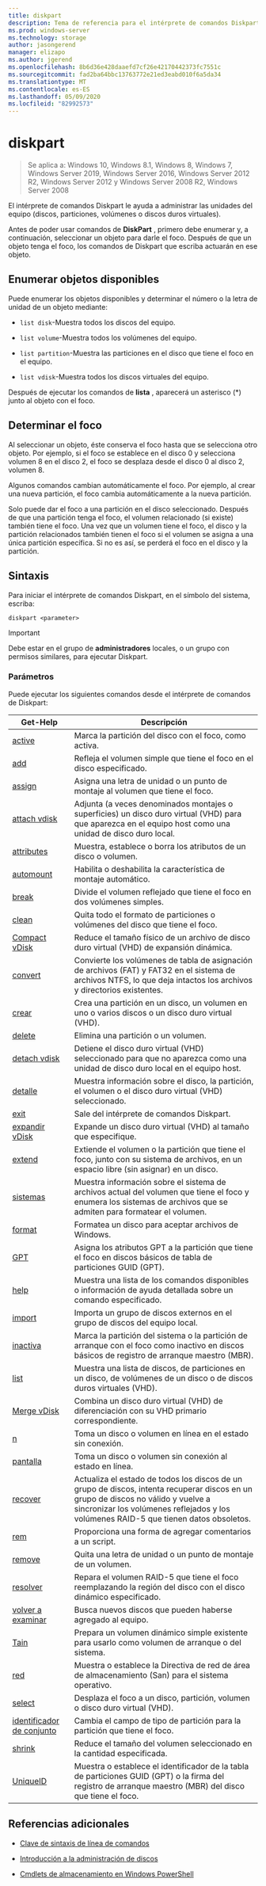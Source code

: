 ```yaml
---
title: diskpart
description: Tema de referencia para el intérprete de comandos Diskpart, que le ayuda a administrar las unidades del equipo.
ms.prod: windows-server
ms.technology: storage
author: jasongerend
manager: elizapo
ms.author: jgerend
ms.openlocfilehash: 8b6d36e428daaefd7cf26e42170442373fc7551c
ms.sourcegitcommit: fad2ba64bbc13763772e21ed3eabd010f6a5da34
ms.translationtype: MT
ms.contentlocale: es-ES
ms.lasthandoff: 05/09/2020
ms.locfileid: "82992573"
---
```

# <a name="diskpart"></a>diskpart

> Se aplica a: Windows 10, Windows 8.1, Windows 8, Windows 7, Windows Server 2019, Windows Server 2016, Windows Server 2012 R2, Windows Server 2012 y Windows Server 2008 R2, Windows Server 2008

El intérprete de comandos Diskpart le ayuda a administrar las unidades del equipo (discos, particiones, volúmenes o discos duros virtuales).

Antes de poder usar comandos de **DiskPart** , primero debe enumerar y, a continuación, seleccionar un objeto para darle el foco. Después de que un objeto tenga el foco, los comandos de Diskpart que escriba actuarán en ese objeto.

## <a name="list-available-objects"></a>Enumerar objetos disponibles

Puede enumerar los objetos disponibles y determinar el número o la letra de unidad de un objeto mediante:

- `list disk`-Muestra todos los discos del equipo.

- `list volume`-Muestra todos los volúmenes del equipo.

- `list partition`-Muestra las particiones en el disco que tiene el foco en el equipo.

- `list vdisk`-Muestra todos los discos virtuales del equipo.

Después de ejecutar los comandos de **lista** , aparecerá un asterisco (*) junto al objeto con el foco.

## <a name="determine-focus"></a>Determinar el foco

Al seleccionar un objeto, éste conserva el foco hasta que se selecciona otro objeto. Por ejemplo, si el foco se establece en el disco 0 y selecciona volumen 8 en el disco 2, el foco se desplaza desde el disco 0 al disco 2, volumen 8.

Algunos comandos cambian automáticamente el foco. Por ejemplo, al crear una nueva partición, el foco cambia automáticamente a la nueva partición.

Solo puede dar el foco a una partición en el disco seleccionado. Después de que una partición tenga el foco, el volumen relacionado (si existe) también tiene el foco. Una vez que un volumen tiene el foco, el disco y la partición relacionados también tienen el foco si el volumen se asigna a una única partición específica. Si no es así, se perderá el foco en el disco y la partición.

## <a name="syntax"></a>Sintaxis

Para iniciar el intérprete de comandos Diskpart, en el símbolo del sistema, escriba:

```
diskpart <parameter>
```

> [!IMPORTANT]
> Debe estar en el grupo de **administradores** locales, o un grupo con permisos similares, para ejecutar Diskpart.

### <a name="parameters"></a>Parámetros

Puede ejecutar los siguientes comandos desde el intérprete de comandos de Diskpart:

| Get-Help | Descripción |
| ------- | ----------- |
| [active](active.md) | Marca la partición del disco con el foco, como activa. |
| [add](add.md) | Refleja el volumen simple que tiene el foco en el disco especificado. |
| [assign](assign.md) | Asigna una letra de unidad o un punto de montaje al volumen que tiene el foco. |
| [attach vdisk](attach-vdisk.md) | Adjunta (a veces denominados montajes o superficies) un disco duro virtual (VHD) para que aparezca en el equipo host como una unidad de disco duro local. |
| [attributes](attributes.md) | Muestra, establece o borra los atributos de un disco o volumen. |
| [automount](automount.md) | Habilita o deshabilita la característica de montaje automático. |
| [break](break.md) | Divide el volumen reflejado que tiene el foco en dos volúmenes simples. |
| [clean](clean.md) | Quita todo el formato de particiones o volúmenes del disco que tiene el foco. |
| [Compact vDisk](compact-vdisk.md) | Reduce el tamaño físico de un archivo de disco duro virtual (VHD) de expansión dinámica. |
| [convert](convert.md) | Convierte los volúmenes de tabla de asignación de archivos (FAT) y FAT32 en el sistema de archivos NTFS, lo que deja intactos los archivos y directorios existentes. |
| [crear](create.md) | Crea una partición en un disco, un volumen en uno o varios discos o un disco duro virtual (VHD). |
| [delete](delete.md) | Elimina una partición o un volumen. |
| [detach vdisk](detach-vdisk.md) | Detiene el disco duro virtual (VHD) seleccionado para que no aparezca como una unidad de disco duro local en el equipo host. |
| [detalle](detail.md) | Muestra información sobre el disco, la partición, el volumen o el disco duro virtual (VHD) seleccionado. |
| [exit](exit.md) | Sale del intérprete de comandos Diskpart. |
| [expandir vDisk](expand-vdisk.md) | Expande un disco duro virtual (VHD) al tamaño que especifique. |
| [extend](extend.md) | Extiende el volumen o la partición que tiene el foco, junto con su sistema de archivos, en un espacio libre (sin asignar) en un disco. |
| [sistemas](filesystems.md) | Muestra información sobre el sistema de archivos actual del volumen que tiene el foco y enumera los sistemas de archivos que se admiten para formatear el volumen. |
| [format](format.md) | Formatea un disco para aceptar archivos de Windows. |
| [GPT](gpt.md) | Asigna los atributos GPT a la partición que tiene el foco en discos básicos de tabla de particiones GUID (GPT). |
| [help](help.md) | Muestra una lista de los comandos disponibles o información de ayuda detallada sobre un comando especificado. |
| [import](import.md) | Importa un grupo de discos externos en el grupo de discos del equipo local. |
| [inactiva](inactive.md) | Marca la partición del sistema o la partición de arranque con el foco como inactivo en discos básicos de registro de arranque maestro (MBR). |
| [list](list.md) | Muestra una lista de discos, de particiones en un disco, de volúmenes de un disco o de discos duros virtuales (VHD). |
| [Merge vDisk](merge-vdisk.md) | Combina un disco duro virtual (VHD) de diferenciación con su VHD primario correspondiente. |
| [n](offline.md) | Toma un disco o volumen en línea en el estado sin conexión. |
| [pantalla](online.md) | Toma un disco o volumen sin conexión al estado en línea. |
| [recover](recover.md) | Actualiza el estado de todos los discos de un grupo de discos, intenta recuperar discos en un grupo de discos no válido y vuelve a sincronizar los volúmenes reflejados y los volúmenes RAID-5 que tienen datos obsoletos. |
| [rem](rem.md) | Proporciona una forma de agregar comentarios a un script. |
| [remove](remove.md) | Quita una letra de unidad o un punto de montaje de un volumen. |
| [resolver](repair.md) | Repara el volumen RAID-5 que tiene el foco reemplazando la región del disco con el disco dinámico especificado. |
| [volver a examinar](rescan.md) | Busca nuevos discos que pueden haberse agregado al equipo. |
| [Tain](retain.md) | Prepara un volumen dinámico simple existente para usarlo como volumen de arranque o del sistema. |
| [red](san.md) | Muestra o establece la Directiva de red de área de almacenamiento (San) para el sistema operativo. |
| [select](select.md) | Desplaza el foco a un disco, partición, volumen o disco duro virtual (VHD). |
| [identificador de conjunto](set-id.md) | Cambia el campo de tipo de partición para la partición que tiene el foco. |
| [shrink](shrink.md) | Reduce el tamaño del volumen seleccionado en la cantidad especificada. |
| [UniqueID](uniqueid.md) | Muestra o establece el identificador de la tabla de particiones GUID (GPT) o la firma del registro de arranque maestro (MBR) del disco que tiene el foco. |

## <a name="additional-references"></a>Referencias adicionales

- [Clave de sintaxis de línea de comandos](command-line-syntax-key.md)

- [Introducción a la administración de discos](https://docs.microsoft.com/windows-server/storage/disk-management/overview-of-disk-management)

- [Cmdlets de almacenamiento en Windows PowerShell](https://docs.microsoft.com/powershell/module/storage/)
